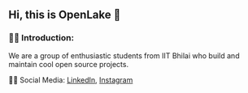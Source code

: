 ## Hi, this is OpenLake 👋
### 🙋‍♀️ Introduction:
We are a group of enthusiastic students from IIT Bhilai who build and maintain cool open source projects.

👩‍💻 Social Media: [LinkedIn](https://www.linkedin.com/company/openlake), [Instagram](https://instagram.com/openlake_iitbhilai/)

<!--
[Twitter](https://twitter.com/openlake_iitbhilai), 
-->

<!--
**Here are some ideas to get you started:**

🌈 Contribution guidelines - how can the community get involved?
🍿 Fun facts - what does your team eat for breakfast?
🧙 Remember, you can do mighty things with the power of [Markdown](https://guides.github.com/features/mastering-markdown/)
-->
